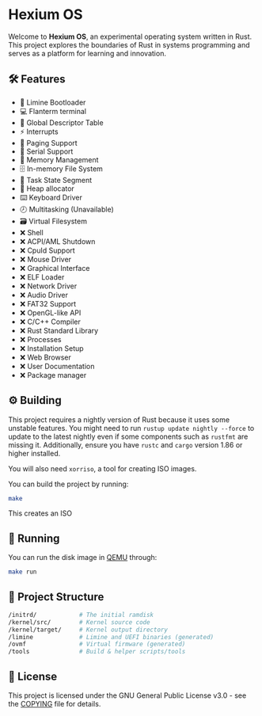 # **Hexium OS**

Welcome to **Hexium OS**, an experimental operating system written in Rust. This project explores the boundaries of Rust in systems programming and serves as a platform for learning and innovation.

## **🛠️ Features**

- :rocket: Limine Bootloader
- :computer: Flanterm terminal
- :scroll: Global Descriptor Table  
- :zap: Interrupts
- :page_facing_up: Paging Support
- :electric_plug: Serial Support
- :brain: Memory Management
- :file_cabinet: In-memory File System
- :dart: Task State Segment
- :wrench: Heap allocator
- :keyboard: Keyboard Driver
- :clock8: Multitasking (Unavailable)
- :card_file_box: Virtual Filesystem
- :x: Shell
- :x: ACPI/AML Shutdown
- :x: CpuId Support
- :x: Mouse Driver
- :x: Graphical Interface
- :x: ELF Loader
- :x: Network Driver
- :x: Audio Driver
- :x: FAT32 Support
- :x: OpenGL-like API
- :x: C/C++ Compiler
- :x: Rust Standard Library
- :x: Processes
- :x: Installation Setup
- :x: Web Browser
- :x: User Documentation
- :x: Package manager

## **⚙️ Building**

This project requires a nightly version of Rust because it uses some unstable features. You might need to run `rustup update nightly --force` to update to the latest nightly even if some components such as `rustfmt` are missing it. Additionally, ensure you have `rustc` and `cargo` version 1.86 or higher installed.

You will also need `xorriso`, a tool for creating ISO images.

You can build the project by running:

```bash
make
```

This creates an ISO

## **🚀 Running**

You can run the disk image in [QEMU] through:

```bash
make run
```

## **:open_file_folder: Project Structure**

```bash
/initrd/            # The initial ramdisk
/kernel/src/        # Kernel source code
/kernel/target/     # Kernel output directory
/limine             # Limine and UEFI binaries (generated)
/ovmf               # Virtual firmware (generated)
/tools              # Build & helper scripts/tools
```

## :scroll: License

This project is licensed under the GNU General Public License v3.0 - see the [COPYING](COPYING) file for details.

[QEMU]: https://www.qemu.org/
